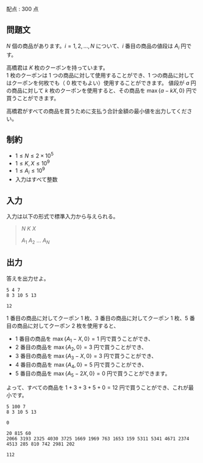 配点 : $300$ 点

## 問題文

$N$ 個の商品があります。$i = 1, 2, \ldots, N$ について、$i$ 番目の商品の値段は $A_i$ 円です。

高橋君は $K$ 枚のクーポンを持っています。<br>
$1$ 枚のクーポンは $1$ つの商品に対して使用することができ、$1$ つの商品に対してはクーポンを何枚でも（ $0$ 枚でもよい）使用することができます。
値段が $a$ 円の商品に対して $k$ 枚のクーポンを使用すると、その商品を $\max\lbrace a - kX, 0\rbrace$ 円で買うことができます。

高橋君がすべての商品を買うために支払う合計金額の最小値を出力してください。

## 制約

- $1 \leq N \leq 2 \times 10^5$
- $1 \leq K, X \leq 10^9$
- $1 \leq A_i \leq 10^9$
- 入力はすべて整数

## 入力

入力は以下の形式で標準入力から与えられる。

> $N$ $K$ $X$
> 
> $A_1$ $A_2$ $\ldots$ $A_N$

## 出力

答えを出力せよ。

```input1
5 4 7
8 3 10 5 13
```

```output1
12
```

$1$ 番目の商品に対してクーポン $1$ 枚、$3$ 番目の商品に対してクーポン $1$ 枚、$5$ 番目の商品に対してクーポン $2$ 枚を使用すると、

- $1$ 番目の商品を $\max\lbrace A_1-X, 0 \rbrace = 1$ 円で買うことができ、
- $2$ 番目の商品を $\max\lbrace A_2, 0 \rbrace = 3$ 円で買うことができ、
- $3$ 番目の商品を $\max\lbrace A_3-X, 0 \rbrace = 3$ 円で買うことができ、
- $4$ 番目の商品を $\max\lbrace A_4, 0 \rbrace = 5$ 円で買うことができ、
- $5$ 番目の商品を $\max\lbrace A_5-2X, 0 \rbrace = 0$ 円で買うことができます。

よって、すべての商品を $1 + 3 + 3 + 5 + 0 = 12$ 円で買うことができ、これが最小です。

```input2
5 100 7
8 3 10 5 13
```

```output2
0
```

```input3
20 815 60
2066 3193 2325 4030 3725 1669 1969 763 1653 159 5311 5341 4671 2374 4513 285 810 742 2981 202
```

```output3
112
```